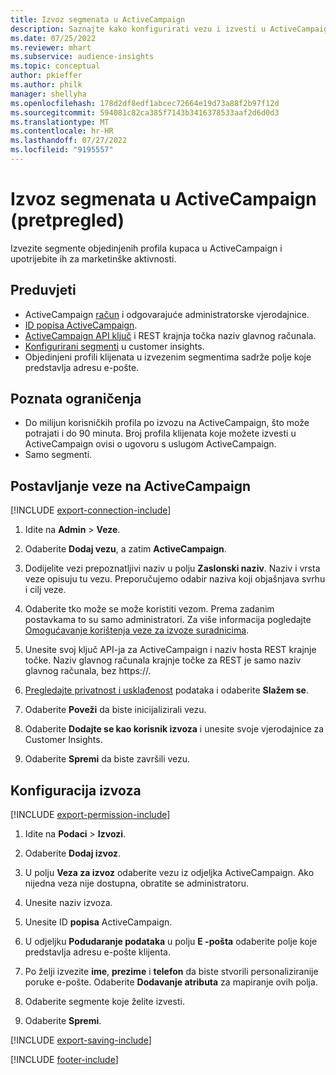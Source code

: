 ```yaml
---
title: Izvoz segmenata u ActiveCampaign
description: Saznajte kako konfigurirati vezu i izvesti u ActiveCampaign.
ms.date: 07/25/2022
ms.reviewer: mhart
ms.subservice: audience-insights
ms.topic: conceptual
author: pkieffer
ms.author: philk
manager: shellyha
ms.openlocfilehash: 178d2df8edf1abcec72664e19d73a88f2b97f12d
ms.sourcegitcommit: 594081c82ca385f7143b3416378533aaf2d6d0d3
ms.translationtype: MT
ms.contentlocale: hr-HR
ms.lasthandoff: 07/27/2022
ms.locfileid: "9195557"
---
```

# <a name="export-segments-to-activecampaign-preview"></a>Izvoz segmenata u ActiveCampaign (pretpregled)

Izvezite segmente objedinjenih profila kupaca u ActiveCampaign i upotrijebite ih za marketinške aktivnosti.

## <a name="prerequisites"></a>Preduvjeti

- ActiveCampaign [račun](https://www.activecampaign.com/) i odgovarajuće administratorske vjerodajnice.
- [ID popisa ActiveCampaign](https://help.activecampaign.com/hc/articles/360000030559-How-to-create-a-list-in-ActiveCampaign).
- [ActiveCampaign API ključ](https://help.activecampaign.com/hc/articles/207317590-Getting-started-with-the-API#how-to-obtain-your-activecampaign-api-url-and-key) i REST krajnja točka naziv glavnog računala.
- [Konfigurirani segmenti](segments.md) u customer insights.
- Objedinjeni profili klijenata u izvezenim segmentima sadrže polje koje predstavlja adresu e-pošte.

## <a name="known-limitations"></a>Poznata ograničenja

- Do milijun korisničkih profila po izvozu na ActiveCampaign, što može potrajati i do 90 minuta. Broj profila klijenata koje možete izvesti u ActiveCampaign ovisi o ugovoru s uslugom ActiveCampaign.
- Samo segmenti.

## <a name="set-up-connection-to-activecampaign"></a>Postavljanje veze na ActiveCampaign

[!INCLUDE [export-connection-include](includes/export-connection-admn.md)]

1. Idite na **Admin** > **Veze**.

1. Odaberite **Dodaj vezu**, a zatim **ActiveCampaign**.

1. Dodijelite vezi prepoznatljivi naziv u polju **Zaslonski naziv**. Naziv i vrsta veze opisuju tu vezu. Preporučujemo odabir naziva koji objašnjava svrhu i cilj veze.

1. Odaberite tko može se može koristiti vezom. Prema zadanim postavkama to su samo administratori. Za više informacija pogledajte [Omogućavanje korištenja veze za izvoze suradnicima](connections.md#allow-contributors-to-use-a-connection-for-exports).

1. Unesite svoj ključ API-ja za ActiveCampaign i naziv hosta REST krajnje točke. Naziv glavnog računala krajnje točke za REST je samo naziv glavnog računala, bez https://.

1. [Pregledajte privatnost i usklađenost](connections.md#data-privacy-and-compliance) podataka i odaberite **Slažem se**.

1. Odaberite **Poveži** da biste inicijalizirali vezu.

1. Odaberite **Dodajte se kao korisnik izvoza** i unesite svoje vjerodajnice za Customer Insights.

1. Odaberite **Spremi** da biste završili vezu.

## <a name="configure-an-export"></a>Konfiguracija izvoza

[!INCLUDE [export-permission-include](includes/export-permission.md)]

1. Idite na **Podaci** > **Izvozi**.

1. Odaberite **Dodaj izvoz**.

1. U polju **Veza za izvoz** odaberite vezu iz odjeljka ActiveCampaign. Ako nijedna veza nije dostupna, obratite se administratoru.

1. Unesite naziv izvoza.

1. Unesite ID **popisa** ActiveCampaign.

1. U odjeljku **Podudaranje podataka** u polju **E -pošta** odaberite polje koje predstavlja adresu e-pošte klijenta.

1. Po želji izvezite **ime**, **prezime** i **telefon** da biste stvorili personaliziranije poruke e-pošte. Odaberite **Dodavanje atributa** za mapiranje ovih polja.

1. Odaberite segmente koje želite izvesti.

1. Odaberite **Spremi**.

[!INCLUDE [export-saving-include](includes/export-saving.md)]

[!INCLUDE [footer-include](includes/footer-banner.md)]
